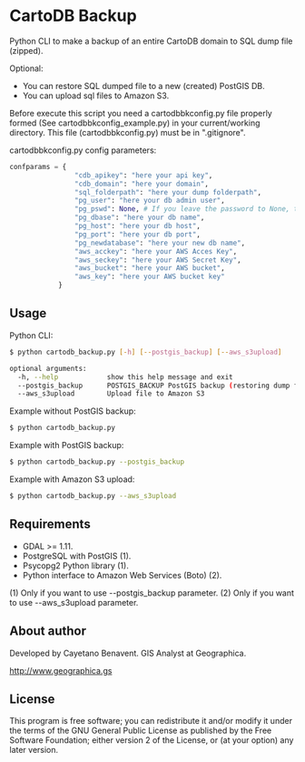 # CartoDB Backup
Python CLI to make a backup of an entire CartoDB domain to SQL dump file (zipped).

Optional:
- You can restore SQL dumped file to a new (created) PostGIS DB.
- You can upload sql files to Amazon S3.

Before execute this script you need a cartodbbkconfig.py file properly
formed (See cartodbbkconfig_example.py) in your current/working directory.
This file (cartodbbkconfig.py) must be in ".gitignore".

cartodbbkconfig.py config parameters:

```python
confparams = {
                "cdb_apikey": "here your api key",
                "cdb_domain": "here your domain",
                "sql_folderpath": "here your dump folderpath",
                "pg_user": "here your db admin user",
                "pg_pswd": None, # If you leave the password to None, the program will ask you in the command line interface
                "pg_dbase": "here your db name",
                "pg_host": "here your db host",
                "pg_port": "here your db port",
                "pg_newdatabase": "here your new db name",
                "aws_acckey": "here your AWS Acces Key",
                "aws_seckey": "here your AWS Secret Key",
                "aws_bucket": "here your AWS bucket",
                "aws_key": "here your AWS bucket key"
            }
```

## Usage
Python CLI:

```bash
$ python cartodb_backup.py [-h] [--postgis_backup] [--aws_s3upload]

optional arguments:
  -h, --help            show this help message and exit
  --postgis_backup      POSTGIS_BACKUP PostGIS backup (restoring dump file created)
  --aws_s3upload        Upload file to Amazon S3

```
Example without PostGIS backup:
```bash
$ python cartodb_backup.py

```
Example with PostGIS backup:
```bash
$ python cartodb_backup.py --postgis_backup

```
Example with Amazon S3 upload:
```bash
$ python cartodb_backup.py --aws_s3upload

```

## Requirements
- GDAL >= 1.11.
- PostgreSQL with PostGIS (1).
- Psycopg2 Python library (1).
- Python interface to Amazon Web Services (Boto) (2).

(1) Only if you want to use --postgis_backup parameter.
(2) Only if you want to use --aws_s3upload parameter.

## About author
Developed by Cayetano Benavent.
GIS Analyst at Geographica.

http://www.geographica.gs


## License
This program is free software; you can redistribute it and/or modify
it under the terms of the GNU General Public License as published by
the Free Software Foundation; either version 2 of the License, or
(at your option) any later version.
